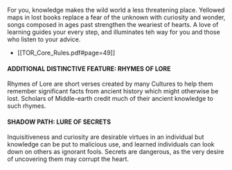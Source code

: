 For you, knowledge makes the wild world a less threatening place. Yellowed maps in lost books replace a fear of the unknown with curiosity and wonder, songs composed in ages past strengthen the weariest of hearts. A love of learning guides your every step, and illuminates teh way for you and those who listen to your advice.
- [[TOR_Core_Rules.pdf#page=49]]

#### ADDITIONAL DISTINCTIVE FEATURE: RHYMES OF LORE
Rhymes of Lore are short verses created by many Cultures to help them remember significant facts from ancient history which might otherwise be lost. Scholars of Middle-earth credit much of their ancient knowledge to such rhymes.

#### SHADOW PATH: LURE OF SECRETS 
Inquisitiveness and curiosity are desirable virtues in an individual but knowledge can be put to malicious use, and learned individuals can look down on others as ignorant fools. Secrets are dangerous, as the very desire of uncovering them may corrupt the heart.